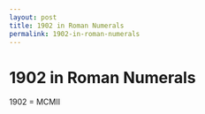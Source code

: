 ```yaml
---
layout: post
title: 1902 in Roman Numerals
permalink: 1902-in-roman-numerals
---
```


# 1902 in Roman Numerals

1902 = MCMII
